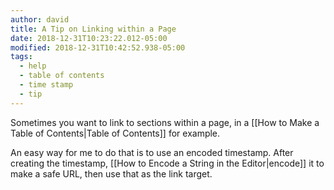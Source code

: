 ```yaml
---
author: david
title: A Tip on Linking within a Page
date: 2018-12-31T10:23:22.012-05:00
modified: 2018-12-31T10:42:52.938-05:00
tags:
  - help
  - table of contents
  - time stamp
  - tip
---
```


Sometimes you want to link to sections within a page, in a [[How to Make a Table of Contents|Table of Contents]] for example.

An easy way for me to do that is to use an encoded timestamp. After creating the timestamp, [[How to Encode a String in the Editor|encode]] it to make a safe URL, then use that as the link target.